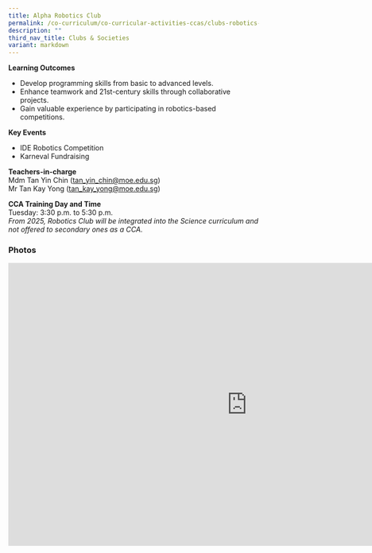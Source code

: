 ```yaml
---
title: Alpha Robotics Club
permalink: /co-curriculum/co-curricular-activities-ccas/clubs-robotics-club/
description: ""
third_nav_title: Clubs & Societies
variant: markdown
---
```

**Learning Outcomes**

*   Develop programming skills from basic to advanced levels.  
*   Enhance teamwork and 21st-century skills through collaborative projects.    
*   Gain valuable experience by participating in robotics-based competitions.
    

**Key Events**

*   IDE Robotics Competition
*   Karneval Fundraising

**Teachers-in-charge**  
Mdm Tan Yin Chin&nbsp;([tan\_yin\_chin@moe.edu.sg](mailto:tan_yin_chin@moe.edu.sg))  
Mr Tan Kay Yong&nbsp;([tan\_kay\_yong@moe.edu.sg](mailto:tan_kay_yong@moe.edu.sg))

**CCA Training Day and Time**  
Tuesday: 3:30 p.m. to 5:30 p.m.  
*From 2025, Robotics Club will be integrated into the Science curriculum and not offered to secondary ones as a CCA.*

### Photos

<iframe src="https://docs.google.com/presentation/d/e/2PACX-1vSmZqFMsnRqz60JHvx-Rmvy_zkWGnJdonMC3ZT_oQ5qPqIIhlHVnOz5lc6XVojXsF8ODEZ0sMoJNrRK/embed?start=false&amp;loop=false&amp;delayms=3000" frameborder="0" width="960" height="569" allowfullscreen="true"></iframe>